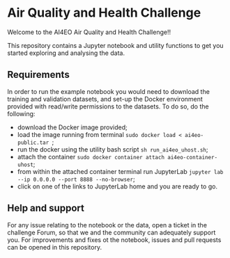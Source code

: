 # Air Quality and Health Challenge

Welcome to the AI4EO Air Quality and Health Challenge!! 

This repository contains a Jupyter notebook and utility functions to get you started exploring and analysing the data.

## Requirements

In order to run the example notebook you would need to download the training and validation datasets, and set-up the Docker environment provided with read/write permissions to the datasets. To do so, do the following:

 * download the Docker image provided;
 * load the image running from terminal `sudo docker load < ai4eo-public.tar `;
 * run the docker using the utility bash script `sh run_ai4eo_uhost.sh`;
 * attach the container `sudo docker container attach ai4eo-container-uhost`;
 * from within the attached container terminal run JupyterLab `jupyter lab --ip 0.0.0.0 --port 8888 --no-browser`;
 * click on one of the links to JupyterLab home and you are ready to go. 
 
## Help and support

For any issue relating to the notebook or the data, open a ticket in the challenge Forum, so that we and the community can adequately support you. For improvements and fixes ot the notebook, issues and pull requests can be opened in this repository.
 
